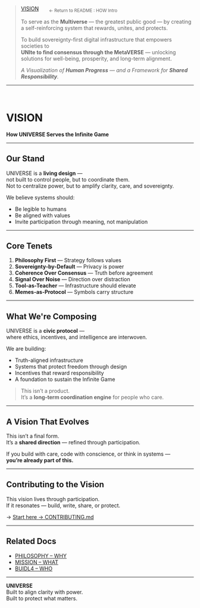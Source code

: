 > [VISION](../README.md#intro-vision) &nbsp;&nbsp;&nbsp;&nbsp;&nbsp; <sub>← Return to README : HOW Intro</sub> 
>  
> To serve as the **Multiverse** — the greatest public good — by creating a self-reinforcing system that rewards, unites, and protects.  
>  
> To build sovereignty-first digital infrastructure that empowers societies to  
> **UNIte to find consensus through the MetaVERSE** — unlocking solutions for well-being, prosperity, and long-term alignment.  
>  
>_A Visualization of **Human Progress** — and a Framework for **Shared Responsibility**._

---

<br>

# VISION  
**How UNIVERSE Serves the Infinite Game**

---

## Our Stand

UNIVERSE is a **living design** —  
not built to control people, but to coordinate them.  
Not to centralize power, but to amplify clarity, care, and sovereignty.

We believe systems should:
- Be legible to humans  
- Be aligned with values  
- Invite participation through meaning, not manipulation

---

## Core Tenets

1. **Philosophy First** — Strategy follows values  
2. **Sovereignty-by-Default** — Privacy is power  
3. **Coherence Over Consensus** — Truth before agreement  
4. **Signal Over Noise** — Direction over distraction  
5. **Tool-as-Teacher** — Infrastructure should elevate  
6. **Memes-as-Protocol** — Symbols carry structure

---

## What We're Composing

UNIVERSE is a **civic protocol** —  
where ethics, incentives, and intelligence are interwoven.

We are building:
- Truth-aligned infrastructure  
- Systems that protect freedom through design  
- Incentives that reward responsibility  
- A foundation to sustain the Infinite Game

> This isn’t a product.  
> It’s a **long-term coordination engine** for people who care.

---

## A Vision That Evolves

This isn’t a final form.  
It’s a **shared direction** — refined through participation.

If you build with care, code with conscience, or think in systems —  
**you’re already part of this.**

---

## Contributing to the Vision

This vision lives through participation.  
If it resonates — build, write, share, or protect.

→ [Start here → CONTRIBUTING.md](CONTRIBUTING.md)

---

## Related Docs

- [PHILOSOPHY – WHY](PHILOSOPHY.md)  
- [MISSION – WHAT](MISSION.md)  
- [BUIDL4 – WHO](BUIDL4.md)

---


**UNIVERSE**  
Built to align clarity with power.  
Built to protect what matters.
